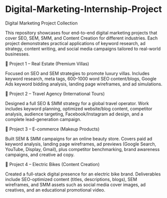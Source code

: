# Digital-Marketing-Internship-Project
Digital Marketing Project Collection

This repository showcases four end-to-end digital marketing projects that cover SEO, SEM, SMM, and Content Creation for different industries. Each project demonstrates practical applications of keyword research, ad strategy, content writing, and social media campaigns tailored to real-world businesses.

🔹 Project 1 – Real Estate (Premium Villas)

Focused on SEO and SEM strategies to promote luxury villas. Includes keyword research, meta tags, 600–1000 word SEO content/blogs, Google Ads keyword bidding analysis, landing page wireframes, and ad simulations.

🔹 Project 2 – Travel Agency (International Tours)

Designed a full SEO & SMM strategy for a global travel operator. Work includes keyword planning, optimized website/blog content, competitor analysis, audience targeting, Facebook/Instagram ad design, and a complete lead-generation campaign.

🔹 Project 3 – E-commerce (Makeup Products)

Built SEM & SMM campaigns for an online beauty store. Covers paid ad keyword analysis, landing page wireframes, ad previews (Google Search, YouTube, Display, Gmail), plus competitor benchmarking, brand awareness campaigns, and creative ad copy.

🔹 Project 4 – Electric Bikes (Content Creation)

Created a full-stack digital presence for an electric bike brand. Deliverables include SEO-optimized content (titles, descriptions, blogs), SEM wireframes, and SMM assets such as social media cover images, ad creatives, and an educational promotional video.
